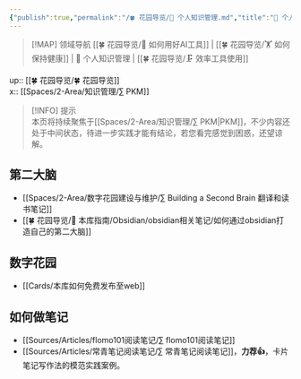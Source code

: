 ```yaml
---
{"publish":true,"permalink":"/🍀 花园导览/🧀 个人知识管理.md","title":"🧀 个人知识管理","created":"2022-07-18","modified":"2025-08-02","cssclasses":""}
---
```



> [!MAP] 领域导航
> [[🍀 花园导览/🔧 如何用好AI工具]] | [[🍀 花园导览/🏋 如何保持健康]] | 🧀 个人知识管理 | [[🍀 花园导览/🗜 效率工具使用]]

up:: [[🍀 花园导览/🍀 花园导览]]  
x:: [[Spaces/2-Area/知识管理/∑ PKM]]

>[!INFO] 提示  
> 本页将持续聚焦于[[Spaces/2-Area/知识管理/∑ PKM\|PKM]]，不少内容还处于中间状态，待进一步实践才能有结论，若您看完感觉到困惑，还望谅解。

## 第二大脑

- [[Spaces/2-Area/数字花园建设与维护/∑ Building a Second Brain 翻译和读书笔记]]
- [[🍀 花园导览/🧰 本库指南/Obsidian/obsidian相关笔记/如何通过obsidian打造自己的第二大脑]]

## 数字花园

- [[Cards/本库如何免费发布至web]]

## 如何做笔记

- [[Sources/Articles/flomo101阅读笔记/∑ flomo101阅读笔记]]
- [[Sources/Articles/常青笔记阅读笔记/∑ 常青笔记阅读笔记]]，**力荐👍**，卡片笔记写作法的模范实践案例。

